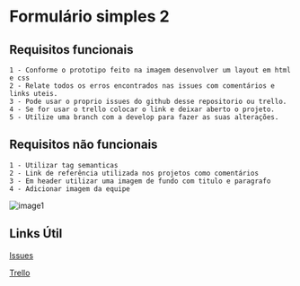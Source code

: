 # Formulário simples 2

## Requisitos funcionais
````
1 - Conforme o prototipo feito na imagem desenvolver um layout em html e css
2 - Relate todos os erros encontrados nas issues com comentários e links uteis.
3 - Pode usar o proprio issues do github desse repositorio ou trello.
4 - Se for usar o trello colocar o link e deixar aberto o projeto.
5 - Utilize uma branch com a develop para fazer as suas alterações.
````


## Requisitos não funcionais
````
1 - Utilizar tag semanticas
2 - Link de referência utilizada nos projetos como comentários 
3 - Em header utilizar uma imagem de fundo com titulo e paragrafo 
4 - Adicionar imagem da equipe 
````

![image1](https://github.com/DC-FS04-SUL/formulario_simples_2/assets/19413241/3f4242db-33c7-4e09-8771-2b4af78c9f12)

## Links Útil
[Issues](https://github.com/DC-FS04-SUL/formulario_simples_2/issues)

[Trello](https://trello.com/)
